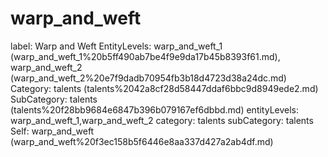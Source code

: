 # warp_and_weft

label: Warp and Weft
EntityLevels: warp_and_weft_1 (warp_and_weft_1%20b5ff490ab7be4f9e9da17b45b8393f61.md), warp_and_weft_2 (warp_and_weft_2%20e7f9dadb70954fb3b18d4723d38a24dc.md)
Category: talents (talents%2042a8cf28d58447ddaf6bbc9d8949ede2.md)
SubCategory: talents (talents%20f28bb9684e6847b396b079167ef6dbbd.md)
entityLevels: warp_and_weft_1,warp_and_weft_2
category: talents
subCategory: talents
Self: warp_and_weft (warp_and_weft%20f3ec158b5f6446e8aa337d427a2ab4df.md)

[](Untitled%203bf53119772c440db510358aa7271ae6.md)